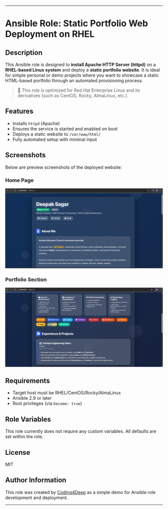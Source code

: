 
---

# Ansible Role: Static Portfolio Web Deployment on RHEL

## Description

This Ansible role is designed to **install Apache HTTP Server (httpd)** on a **RHEL-based Linux system** and deploy a **static portfolio website**. It is ideal for simple personal or demo projects where you want to showcase a static HTML-based portfolio through an automated provisioning process.

> 🔧 This role is optimized for Red Hat Enterprise Linux and its derivatives (such as CentOS, Rocky, AlmaLinux, etc.).

## Features

- Installs `httpd` (Apache)
- Ensures the service is started and enabled on boot
- Deploys a static website to `/var/www/html/`
- Fully automated setup with minimal input

## Screenshots

Below are preview screenshots of the deployed website:

### Home Page
![Screenshot 1](Screenshot1.png)

### Portfolio Section
![Screenshot 2](Screenshot2.png)


## Requirements

- Target host must be RHEL/CentOS/Rocky/AlmaLinux
- Ansible 2.9 or later
- Root privileges (via `become: true`)

## Role Variables
This role currently does not require any custom variables. All defaults are set within the role.



## License
MIT

## Author Information

This role was created by [Coding4Deep](https://github.com/Coding4Deep) as a simple demo for Ansible role development and deployment.

---

